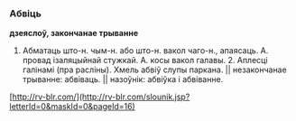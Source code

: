 ### Абвіць
**дзеяслоў, закончанае трыванне**

1. Абматаць што-н. чым-н. або што-н. вакол чаго-н., апаясаць. А. провад ізаляцыйнай стужкай. А. косы вакол галавы. 2. Аплесці галінамі (пра расліны). Хмель абвіў слупы паркана. || незакончанае трыванне: абвіваць. || назоўнік: абвіўка і абвіванне.

<a rel="author">[http://rv-blr.com/](http://rv-blr.com/slounik.jsp?letterId=0&maskId=0&pageId=16)</a>
